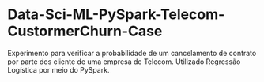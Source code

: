 # Data-Sci-ML-PySpark-Telecom-CustormerChurn-Case
Experimento para verificar a probabilidade de um cancelamento de contrato por parte dos cliente de uma empresa de Telecom. Utilizado Regressão Logística por meio do PySpark.
